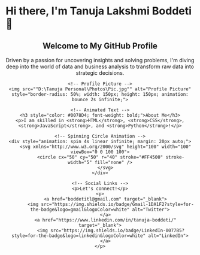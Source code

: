 # Hi there, I'm Tanuja Lakshmi Boddeti 👋

<div align="center">
    <h2>Welcome to My GitHub Profile</h2>
    <p>Driven by a passion for uncovering insights and solving problems, I'm diving deep into the world of data and business analysis to transform raw data into strategic decisions.</p>

    <!-- Profile Picture -->
    <img src=""D:\Tanuja Personal\Photos\Pic.jpg"" alt="Profile Picture" style="border-radius: 50%; width: 150px; height: 150px; animation: bounce 2s infinite;">

    <!-- Animated Text -->
    <h3 style="color: #0078D4; font-weight: bold;">About Me</h3>
    <p>I am skilled in <strong>HTML</strong>, <strong>CSS</strong>, <strong>JavaScript</strong>, and <strong>Python</strong>!</p>

    <!-- Spinning Circle Animation -->
    <div style="animation: spin 4s linear infinite; margin: 20px auto;">
        <svg xmlns="http://www.w3.org/2000/svg" height="100" width="100" viewBox="0 0 100 100">
            <circle cx="50" cy="50" r="40" stroke="#FF4500" stroke-width="5" fill="none" />
        </svg>
    </div>

    <!-- Social Links -->
    <p>Let's connect!</p>
    <p>
        <a href="boddetitl@gmail.com" target="_blank">
            <img src="https://img.shields.io/badge/Gmail-1DA1F2?style=for-the-badge&logo=gmail&logoColor=white" alt="Twitter">
        </a>
        <a href="https://www.linkedin.com/in/tanuja-boddeti/" target="_blank">
            <img src="https://img.shields.io/badge/LinkedIn-0077B5?style=for-the-badge&logo=linkedin&logoColor=white" alt="LinkedIn">
        </a>
    </p>
</div>

<!-- CSS Styling for Animations -->
<style>
    @keyframes bounce {
        0%, 100% {
            transform: translateY(0);
        }
        50% {
            transform: translateY(-20px);
        }
    }

    @keyframes spin {
        from {
            transform: rotate(0deg);
        }
        to {
            transform: rotate(360deg);
        }
    }
</style>
